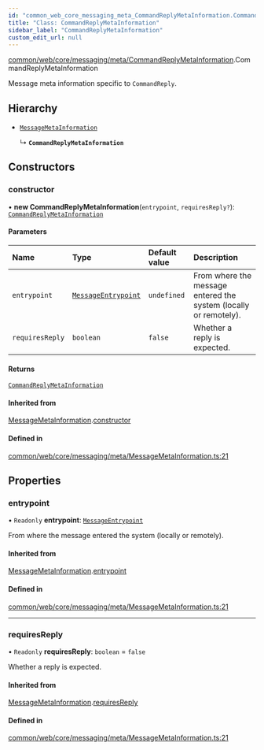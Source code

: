 ```yaml
---
id: "common_web_core_messaging_meta_CommandReplyMetaInformation.CommandReplyMetaInformation"
title: "Class: CommandReplyMetaInformation"
sidebar_label: "CommandReplyMetaInformation"
custom_edit_url: null
---
```


[common/web/core/messaging/meta/CommandReplyMetaInformation](../modules/common_web_core_messaging_meta_CommandReplyMetaInformation.md).CommandReplyMetaInformation

Message meta information specific to ``CommandReply``.

## Hierarchy

- [`MessageMetaInformation`](common_web_core_messaging_meta_MessageMetaInformation.MessageMetaInformation.md)

  ↳ **`CommandReplyMetaInformation`**

## Constructors

### constructor

• **new CommandReplyMetaInformation**(`entrypoint`, `requiresReply?`): [`CommandReplyMetaInformation`](common_web_core_messaging_meta_CommandReplyMetaInformation.CommandReplyMetaInformation.md)

#### Parameters

| Name | Type | Default value | Description |
| :------ | :------ | :------ | :------ |
| `entrypoint` | [`MessageEntrypoint`](../enums/common_web_core_messaging_meta_MessageMetaInformation.MessageEntrypoint.md) | `undefined` | From where the message entered the system (locally or remotely). |
| `requiresReply` | `boolean` | `false` | Whether a reply is expected. |

#### Returns

[`CommandReplyMetaInformation`](common_web_core_messaging_meta_CommandReplyMetaInformation.CommandReplyMetaInformation.md)

#### Inherited from

[MessageMetaInformation](common_web_core_messaging_meta_MessageMetaInformation.MessageMetaInformation.md).[constructor](common_web_core_messaging_meta_MessageMetaInformation.MessageMetaInformation.md#constructor)

#### Defined in

[common/web/core/messaging/meta/MessageMetaInformation.ts:21](https://github.com/Soroush9978/rds-ng/blob/9a997cb/src/common/web/core/messaging/meta/MessageMetaInformation.ts#L21)

## Properties

### entrypoint

• `Readonly` **entrypoint**: [`MessageEntrypoint`](../enums/common_web_core_messaging_meta_MessageMetaInformation.MessageEntrypoint.md)

From where the message entered the system (locally or remotely).

#### Inherited from

[MessageMetaInformation](common_web_core_messaging_meta_MessageMetaInformation.MessageMetaInformation.md).[entrypoint](common_web_core_messaging_meta_MessageMetaInformation.MessageMetaInformation.md#entrypoint)

#### Defined in

[common/web/core/messaging/meta/MessageMetaInformation.ts:21](https://github.com/Soroush9978/rds-ng/blob/9a997cb/src/common/web/core/messaging/meta/MessageMetaInformation.ts#L21)

___

### requiresReply

• `Readonly` **requiresReply**: `boolean` = `false`

Whether a reply is expected.

#### Inherited from

[MessageMetaInformation](common_web_core_messaging_meta_MessageMetaInformation.MessageMetaInformation.md).[requiresReply](common_web_core_messaging_meta_MessageMetaInformation.MessageMetaInformation.md#requiresreply)

#### Defined in

[common/web/core/messaging/meta/MessageMetaInformation.ts:21](https://github.com/Soroush9978/rds-ng/blob/9a997cb/src/common/web/core/messaging/meta/MessageMetaInformation.ts#L21)
